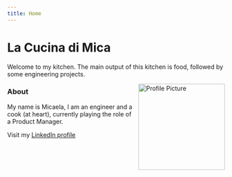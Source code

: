 ```yaml
---
title: Home
---
```


<!--<head>
  <link rel="stylesheet" type="text/css" href="styles.css">
</head>

<nav class="navbar">
  <ul>
    <li><a href="/">Home</a></li>
    <li><a href="/engineering">Engineering Projects</a></li>
    <li><a href="/lacucina">La Cucina</a></li>
  </ul>
</nav>-->


# La Cucina di Mica
<!--## Benvenuti nella mia cucina-->


Welcome to my kitchen. The main output of this kitchen is food, followed by some engineering projects.

<figure style="float: right; margin: 0px 0px 10px 10px;">
  <img src="ITLL.jpg" alt="Profile Picture" width="200"/>
</figure>

### About
My name is Micaela, I am an engineer and a cook (at heart), currently playing the role of a Product Manager. 


Visit my [LinkedIn profile](https://www.linkedin.com/in/micaelabara)